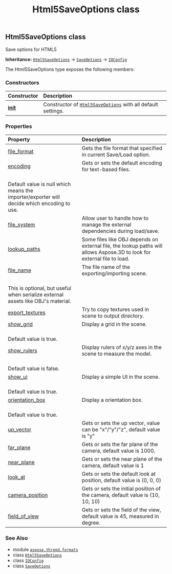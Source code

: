 ﻿---
title: Html5SaveOptions class
second_title: Aspose.3D for Python via .NET API References
description: 
type: docs
weight: 120
url: /python-net/aspose.threed.formats/html5saveoptions/
is_root: false
---

## Html5SaveOptions class

Save options for HTML5



**Inheritance:** [`Html5SaveOptions`](/3d/python-net/aspose.threed.formats/html5saveoptions) → 
[`SaveOptions`](/3d/python-net/aspose.threed.formats/saveoptions) → 
[`IOConfig`](/3d/python-net/aspose.threed.formats/ioconfig)



The Html5SaveOptions type exposes the following members:

### Constructors
| Constructor | Description |
| :- | :- |
| [__init__](/3d/python-net/aspose.threed.formats/html5saveoptions/__init__/#) | Constructor of [`Html5SaveOptions`](/3d/python-net/aspose.threed.formats/html5saveoptions) with all default settings. |


### Properties
| Property | Description |
| :- | :- |
| [file_format](/3d/python-net/aspose.threed.formats/html5saveoptions/file_format) | Gets the file format that specified in current Save/Load option. |
| [encoding](/3d/python-net/aspose.threed.formats/html5saveoptions/encoding) | Gets or sets the default encoding for text-based files.<br/>Default value is null which means the importer/exporter will decide which encoding to use. |
| [file_system](/3d/python-net/aspose.threed.formats/html5saveoptions/file_system) | Allow user to handle how to manage the external dependencies during load/save. |
| [lookup_paths](/3d/python-net/aspose.threed.formats/html5saveoptions/lookup_paths) | Some files like OBJ depends on external file, the lookup paths will allows Aspose.3D to look for external file to load. |
| [file_name](/3d/python-net/aspose.threed.formats/html5saveoptions/file_name) | The file name of the exporting/importing scene.<br/>This is optional, but useful when serialize external assets like OBJ's material. |
| [export_textures](/3d/python-net/aspose.threed.formats/html5saveoptions/export_textures) | Try to copy textures used in scene to output directory. |
| [show_grid](/3d/python-net/aspose.threed.formats/html5saveoptions/show_grid) | Display a grid in the scene.<br/>Default value is true. |
| [show_rulers](/3d/python-net/aspose.threed.formats/html5saveoptions/show_rulers) | Display rulers of x/y/z axes in the scene to measure the model.<br/>Default value is false. |
| [show_ui](/3d/python-net/aspose.threed.formats/html5saveoptions/show_ui) | Display a simple UI in the scene.<br/>Default value is true. |
| [orientation_box](/3d/python-net/aspose.threed.formats/html5saveoptions/orientation_box) | Display a orientation box.<br/>Default value is true. |
| [up_vector](/3d/python-net/aspose.threed.formats/html5saveoptions/up_vector) | Gets or sets the up vector, value can be "x"/"y"/"z", default value is "y" |
| [far_plane](/3d/python-net/aspose.threed.formats/html5saveoptions/far_plane) | Gets or sets the far plane of the camera, default value is 1000. |
| [near_plane](/3d/python-net/aspose.threed.formats/html5saveoptions/near_plane) | Gets or sets the near plane of the camera, default value is 1 |
| [look_at](/3d/python-net/aspose.threed.formats/html5saveoptions/look_at) | Gets or sets the default look at position, default value is (0, 0, 0) |
| [camera_position](/3d/python-net/aspose.threed.formats/html5saveoptions/camera_position) | Gets or sets the initial position of the camera, default value is (10, 10, 10) |
| [field_of_view](/3d/python-net/aspose.threed.formats/html5saveoptions/field_of_view) | Gets or sets the field of the view, default value is 45, measured in degree. |



### See Also
* module [`aspose.threed.formats`](..)
* class [`Html5SaveOptions`](/3d/python-net/aspose.threed.formats/html5saveoptions)
* class [`IOConfig`](/3d/python-net/aspose.threed.formats/ioconfig)
* class [`SaveOptions`](/3d/python-net/aspose.threed.formats/saveoptions)
